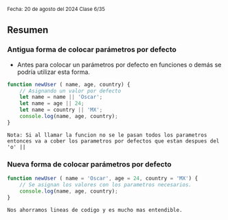 <sub>Fecha: 20 de agosto del 2024 </sub>
<sub> Clase 6/35 </sub>
## Resumen

### Antigua forma de colocar parámetros por defecto

- Antes para colocar un parámetros por defecto en funciones o demás se podría utilizar esta forma.

```JavaScript
function newUser ( name, age, country) {
	// Asignando un valor por defecto
	let name = name || 'Oscar';
	let name = age || 24;
	let name = country || 'MX';
	console.log(name, age, country);
}
```

`Nota: Si al llamar la funcion no se le pasan todos los parametros entonces va a cober los parametros por defectos que estan despues del 'o' || `

### Nueva forma de colocar parámetros por defecto

```JavaScript
function newUser ( name = 'Oscar', age = 24, country = 'MX') {
	// Se asignan los valores con los parametros necesarios.
	console.log(name, age, country);
}
```

`Nos ahorramos lineas de codigo y es mucho mas entendible.`